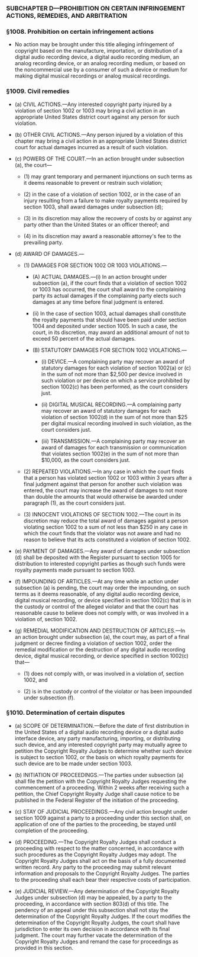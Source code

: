 ### SUBCHAPTER D—PROHIBITION ON CERTAIN INFRINGEMENT ACTIONS, REMEDIES, AND ARBITRATION

### §1008. Prohibition on certain infringement actions
* No action may be brought under this title alleging infringement of copyright based on the manufacture, importation, or distribution of a digital audio recording device, a digital audio recording medium, an analog recording device, or an analog recording medium, or based on the noncommercial use by a consumer of such a device or medium for making digital musical recordings or analog musical recordings.

### §1009. Civil remedies
* (a) CIVIL ACTIONS.—Any interested copyright party injured by a violation of section 1002 or 1003 may bring a civil action in an appropriate United States district court against any person for such violation.

* (b) OTHER CIVIL ACTIONS.—Any person injured by a violation of this chapter may bring a civil action in an appropriate United States district court for actual damages incurred as a result of such violation.

* (c) POWERS OF THE COURT.—In an action brought under subsection (a), the court—

  * (1) may grant temporary and permanent injunctions on such terms as it deems reasonable to prevent or restrain such violation;

  * (2) in the case of a violation of section 1002, or in the case of an injury resulting from a failure to make royalty payments required by section 1003, shall award damages under subsection (d);

  * (3) in its discretion may allow the recovery of costs by or against any party other than the United States or an officer thereof; and

  * (4) in its discretion may award a reasonable attorney's fee to the prevailing party.


* (d) AWARD OF DAMAGES.—

  * (1) DAMAGES FOR SECTION 1002 OR 1003 VIOLATIONS.—

    * (A) ACTUAL DAMAGES.—(i) In an action brought under subsection (a), if the court finds that a violation of section 1002 or 1003 has occurred, the court shall award to the complaining party its actual damages if the complaining party elects such damages at any time before final judgment is entered.

    * (ii) In the case of section 1003, actual damages shall constitute the royalty payments that should have been paid under section 1004 and deposited under section 1005. In such a case, the court, in its discretion, may award an additional amount of not to exceed 50 percent of the actual damages.

    * (B) STATUTORY DAMAGES FOR SECTION 1002 VIOLATIONS.—

      * (i) DEVICE.—A complaining party may recover an award of statutory damages for each violation of section 1002(a) or (c) in the sum of not more than $2,500 per device involved in such violation or per device on which a service prohibited by section 1002(c) has been performed, as the court considers just.

      * (ii) DIGITAL MUSICAL RECORDING.—A complaining party may recover an award of statutory damages for each violation of section 1002(d) in the sum of not more than $25 per digital musical recording involved in such violation, as the court considers just.

      * (iii) TRANSMISSION.—A complaining party may recover an award of damages for each transmission or communication that violates section 1002(e) in the sum of not more than $10,000, as the court considers just.


  * (2) REPEATED VIOLATIONS.—In any case in which the court finds that a person has violated section 1002 or 1003 within 3 years after a final judgment against that person for another such violation was entered, the court may increase the award of damages to not more than double the amounts that would otherwise be awarded under paragraph (1), as the court considers just.

  * (3) INNOCENT VIOLATIONS OF SECTION 1002.—The court in its discretion may reduce the total award of damages against a person violating section 1002 to a sum of not less than $250 in any case in which the court finds that the violator was not aware and had no reason to believe that its acts constituted a violation of section 1002.


* (e) PAYMENT OF DAMAGES.—Any award of damages under subsection (d) shall be deposited with the Register pursuant to section 1005 for distribution to interested copyright parties as though such funds were royalty payments made pursuant to section 1003.

* (f) IMPOUNDING OF ARTICLES.—At any time while an action under subsection (a) is pending, the court may order the impounding, on such terms as it deems reasonable, of any digital audio recording device, digital musical recording, or device specified in section 1002(c) that is in the custody or control of the alleged violator and that the court has reasonable cause to believe does not comply with, or was involved in a violation of, section 1002.

* (g) REMEDIAL MODIFICATION AND DESTRUCTION OF ARTICLES.—In an action brought under subsection (a), the court may, as part of a final judgment or decree finding a violation of section 1002, order the remedial modification or the destruction of any digital audio recording device, digital musical recording, or device specified in section 1002(c) that—

  * (1) does not comply with, or was involved in a violation of, section 1002, and

  * (2) is in the custody or control of the violator or has been impounded under subsection (f).

### §1010. Determination of certain disputes
* (a) SCOPE OF DETERMINATION.—Before the date of first distribution in the United States of a digital audio recording device or a digital audio interface device, any party manufacturing, importing, or distributing such device, and any interested copyright party may mutually agree to petition the Copyright Royalty Judges to determine whether such device is subject to section 1002, or the basis on which royalty payments for such device are to be made under section 1003.

* (b) INITIATION OF PROCEEDINGS.—The parties under subsection (a) shall file the petition with the Copyright Royalty Judges requesting the commencement of a proceeding. Within 2 weeks after receiving such a petition, the Chief Copyright Royalty Judge shall cause notice to be published in the Federal Register of the initiation of the proceeding.

* (c) STAY OF JUDICIAL PROCEEDINGS.—Any civil action brought under section 1009 against a party to a proceeding under this section shall, on application of one of the parties to the proceeding, be stayed until completion of the proceeding.

* (d) PROCEEDING.—The Copyright Royalty Judges shall conduct a proceeding with respect to the matter concerned, in accordance with such procedures as the Copyright Royalty Judges may adopt. The Copyright Royalty Judges shall act on the basis of a fully documented written record. Any party to the proceeding may submit relevant information and proposals to the Copyright Royalty Judges. The parties to the proceeding shall each bear their respective costs of participation.

* (e) JUDICIAL REVIEW.—Any determination of the Copyright Royalty Judges under subsection (d) may be appealed, by a party to the proceeding, in accordance with section 803(d) of this title. The pendency of an appeal under this subsection shall not stay the determination of the Copyright Royalty Judges. If the court modifies the determination of the Copyright Royalty Judges, the court shall have jurisdiction to enter its own decision in accordance with its final judgment. The court may further vacate the determination of the Copyright Royalty Judges and remand the case for proceedings as provided in this section.